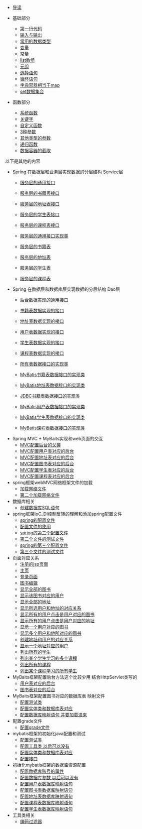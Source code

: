 
* [导读](README.md)

* 基础部分
    * [第一行代码](Hello.py)
    * [输入与输出](ioTest.py)
    * [常用的数据类型](dataTypeTest.py)
    * [变量](const.py)
    * [常量](variable.py)
    * [list数组](listTest.py)
    * [元组](tupleTest.py)
    * [选择语句](ifTest.py)
    * [循环语句](loopTest.py)
    * [字典容器相当于map](dictTest.py)
    * [set数据集合](setTest.py)
* 函数部分
   * [系统函数](build_in_function.py)
   * [关键字](python_keys.py)
   * [自定义函数](self_definition_function.py)
   * [3种参数](h6/h6_arguments.py)
   * [其他类型的参数](h7/h7_arguments.py)
   * [递归函数](h8/h8_recursive_test.py)
   * [数据容器的截取](h8/h7_slice.py)



以下是其他的内容
* Spring 在数据层和业务层实现数据的分层结构  Service层
    * [服务层的通用接口](src/main/java/service/GenericService.java)	
    * [服务层的书籍表接口](src/main/java/service/BookService.java)	
    * [服务层的地址表接口](src/main/java/service/AddressService.java)	
    * [服务层的学生表接口](src/main/java/service/StudentService.java)	
    * [服务层的课程表接口](src/main/java/service/CourseService.java)	
    
    * [服务层的通用接口实现类](src/main/java/service/impl/GenericServiceImpl.java)	
    * [服务层的书籍表](src/main/java/service/impl/BookServiceImpl.java)	
    * [服务层的地址表](src/main/java/service/impl/AddressServiceImpl.java)	
    * [服务层的学生表](src/main/java/service/impl/StudentServiceImpl.java)	
    * [服务层的课程表](src/main/java/service/impl/CourseServiceImpl.java)	
* Spring 在数据层和数据库层实现数据的分层结构 Dao层
    * [后台数据实现的通用接口](src/main/java/dao/GenericDao.java)	
    * [书籍表数据实现的接口](src/main/java/dao/BookDao.java)	
    * [地址表数据实现的接口](src/main/java/dao/AddressDao.java)	
    * [用户表数据实现的接口](src/main/java/dao/UserDao.java)	
    * [学生表数据实现的接口](src/main/java/dao/StudentDao.java)	
    * [课程表数据实现的接口](src/main/java/dao/CourseDao.java)	
    
    * [所有表数据接口的实现类](src/main/java/dao/impl/GenericDaoImpl.java)	
    * [MyBatis书籍表数据接口的实现类](src/main/java/dao/impl/BookDaoImpl.java)	
    * [MyBatis地址表数据接口的实现类](src/main/java/dao/impl/AddressDaoImpl.java)	
    * [JDBC书籍表数据接口的实现类](src/main/java/dao/impl/JDBCBookDaoImpl.java)	
    * [MyBatis用户表数据接口的实现类](src/main/java/dao/impl/UserDaoImpl.java)	
    * [MyBatis学生表数据接口的实现类](src/main/java/dao/impl/StudentDaoImpl.java)	
    * [MyBatis课程表数据接口的实现类](src/main/java/dao/impl/CourseDaoImpl.java)	
* Spring MVC + MyBaits实现和web页面的交互
    * [MVC配置后台的父类](src/main/java/controller/BaseController.java)	
    * [MVC配置用户表对应的后台](src/main/java/controller/UserController.java)	
    * [MVC配置地址表对应的后台](src/main/java/controller/AddressController.java)	
    * [MVC配置图书表对应的后台](src/main/java/controller/BookController.java)	  
    * [MVC配置学生表对应的后台](src/main/java/controller/StudentController.java)	  
    * [MVC配置课程表对应的后台](src/main/java/controller/CourseController.java)	  
* spring框架webMVC网络框架文件的加载
  * [加载网络文件](src/main/webapp/WEB-INF/web.xml)  
  * [第二个加载网络文件](src/main/webapp/WEB-INF/web-servlet.xml)  
* 数据库相关     
    * [创建数据库SQL语句](sql/db.sql)	
* spring框架IoC_DI控制反转的理解和添加spring配置文件
   * [spring的配置文件](src/main/resources/applicationContext.xml)	
   * [配置文件的使用](src/main/java/ioc/c/Test.java)	 
   * [spring的第二个配置文件](src/main/resources/beans.xml)	
   * [第二个文件的测试文件](src/main/java/ioc/spring/Test.java)	 
   * [spring的第三个配置文件](src/main/resources/test.xml)	
   * [第三个文件的测试文件](src/main/java/ioc/spring/Calculator.java)	
* 页面对应关系
  * [注册的jsp页面](src/main/webapp/sign_up.jsp)	    
  * [主页](src/main/webapp/home.jsp)	    
  * [登录页面](src/main/webapp/index.jsp)	    
  * [图书编辑](src/main/webapp/edit.jsp)	    
  * [显示全部的图书](src/main/webapp/books.jsp)	    
  * [显示该图书对应的用户](src/main/webapp/book.jsp)	    
  * [显示全部的地址](src/main/webapp/addresses.jsp)	    
  * [显示所选用户和地址的对应关系](src/main/webapp/userAddress.jsp)	    
  * [显示所有的用户点击是用户对应的图书](src/main/webapp/users.jsp)	    
  * [显示所有的用户点击是用户对应的地址](src/main/webapp/users1.jsp)	    
  * [显示一个用户对应的图书](src/main/webapp/userBooks.jsp)	    
  * [显示多个用户和他所对应的图书](src/main/webapp/userAndBooks.jsp)	    
  * [创建地址和用户的对应关系](src/main/webapp/createAddress.jsp)	    
  * [显示一个地址对应的用户](src/main/webapp/addressUser.jsp)	    
  * [列出所有的学生](src/main/webapp/students.jsp)	    
  * [列出某个学生学习的多个课程](src/main/webapp/student.jsp)	    
  * [列出所有的课程](src/main/webapp/courses.jsp)	    
  * [列出某个课程学习的所有学生](src/main/webapp/course.jsp)	    
* MyBaits框架配置后台方法这个比较少用  结合HttpServlet类写的   
    * [用户表对应的后台](src/main/java/action/UserAction.java)	
    * [图书表对应的后台](src/main/java/action/BookAction.java)	
* MyBaits框架配置图书对应的数据库表   映射文件  
    * [配置测试类](src/main/java/demo/BookTest.java)	
    * [配置实体类和数据库表对应](src/main/java/model/Book.java)	
    * [配置数据库映射语句  并要加载进来](src/main/resources/mapper/book-mapper.xml)	
* 配置grade文件     
    * [配置grade文件](build.gradle)	
* mybatis框架的初始化java配置和测试   
    * [配置测试类](src/main/java/demo/MyBatisTest.java)	
    * [配置工具类 以后可以没有](src/main/java/util/MyBatisSession.java)	
    * [配置实体类和数据库表对应](src/main/java/model/User.java)	
    * [配置接口](src/main/java/mapper/UserMapper.java)	
* 初始化mybatis框架的数据库资源配置  
    * [配置数据库账号的属性](src/main/resources/jdbc.properties)	
    * [配置数据库参数 以后可以没有](src/main/resources/mybatis-config.xml)	
    * [配置用户表数据库映射语句](src/main/resources/mapper/user-mapper.xml)	
    * [配置图书表数据库映射语句](src/main/resources/mapper/book-mapper.xml)	
    * [配置地址表数据库映射语句](src/main/resources/mapper/address.xml)	
    * [配置课程表数据库映射语句](src/main/resources/mapper/course.xml)	
    * [配置学生表数据库映射语句](src/main/resources/mapper/student.xml)	
* 工具类相关        
    * [编码过滤器](src/main/java/util/EncodingFilter.java)	


